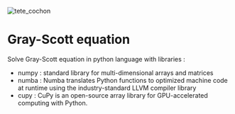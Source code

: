 ![tete_cochon](https://github.com/luckyjim/pyGrayScott/assets/6067228/c5e1ab8e-f1c9-46c7-a855-e81759b7216d)

# Gray-Scott equation

Solve Gray-Scott equation in python language with libraries :
* numpy : standard library for multi-dimensional arrays and matrices
* numba : Numba translates Python functions to optimized machine code at runtime using the industry-standard LLVM compiler library
* cupy : CuPy is an open-source array library for GPU-accelerated computing with Python. 



